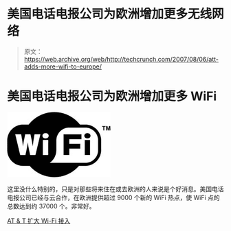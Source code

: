 # 美国电话电报公司为欧洲增加更多无线网络

> 原文：<https://web.archive.org/web/http://techcrunch.com/2007/08/06/att-adds-more-wifi-to-europe/>

# 美国电话电报公司为欧洲增加更多 WiFi

![](img/b385d45d28dc8eb2b39f091195992452.png)

这里没什么特别的，只是对那些将来住在或去欧洲的人来说是个好消息。美国电话电报公司已经与云合作，在欧洲提供超过 9000 个新的 WiFi 热点，使 WiFi 点的总数达到约 37000 个。非常好。

[AT & T 扩大 Wi-Fi 接入](https://web.archive.org/web/20130628211840/http://www.prnewswire.com/cgi-bin/stories.pl?ACCT=109&STORY=/www/story/08-06-2007/0004639701&EDATE=)